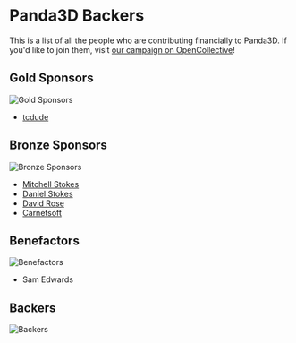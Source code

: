 # Panda3D Backers

This is a list of all the people who are contributing financially to Panda3D.  If you'd like to join them, visit [our campaign on OpenCollective](https://opencollective.com/panda3d)!

## Gold Sponsors

![Gold Sponsors](https://opencollective.com/panda3d/tiers/gold-sponsor.svg?avatarHeight=48&width=600)

* [tcdude](https://opencollective.com/tizilogic)

## Bronze Sponsors

![Bronze Sponsors](https://opencollective.com/panda3d/tiers/bronze-sponsor.svg?avatarHeight=48&width=600)

* [Mitchell Stokes](https://opencollective.com/mitchell-stokes)
* [Daniel Stokes](https://opencollective.com/daniel-stokes)
* [David Rose](https://opencollective.com/david-rose)
* [Carnetsoft](https://cs-driving-simulator.com/)

## Benefactors

![Benefactors](https://opencollective.com/panda3d/tiers/benefactor.svg?avatarHeight=48&width=600)

* Sam Edwards

## Backers

![Backers](https://opencollective.com/panda3d/tiers/backer.svg?avatarHeight=48&width=600)
